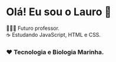 
# Olá! Eu sou o Lauro 🐬


👨🏻‍🏫 Futuro professor.
</br>
☕ Estudando JavaScript, HTML e CSS.
</br>
### ❤️ Tecnologia e Biologia Marinha.
